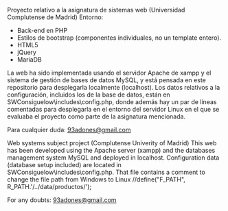 Proyecto relativo a la asignatura de sistemas web (Universidad Complutense de Madrid)
Entorno:
- Back-end en PHP
- Estilos de bootstrap (componentes individuales, no un template entero).
- HTML5
- jQuery
- MariaDB

La web ha sido implementada usando el servidor Apache de xampp y el sistema de gestión de bases de datos MySQL,
y está pensada en este repositorio para desplegarla localmente (localhost).
Los datos relativos a la configuración, incluidos los de la base de datos, están en SWConsiguelow\includes\config.php, donde además hay un par de líneas comentadas para desplegarla en el entorno del servidor Linux 
en el que se evaluaba el proyecto como parte de la asignatura mencionada.

Para cualquier duda:
93adones@gmail.com


Web systems subject project (Complutense Univerity of Madrid)
This web has been developed using the Apache server (xampp) and the databases management system MySQL
and deployed in localhost.
Configuration data (database setup included) are located in SWConsiguelow\includes\config.php.
That file contains a comment to change the file path from Windows to Linux
//define("F_PATH", R_PATH.'/../data/productos/');

For any doubts:
93adones@gmail.com

